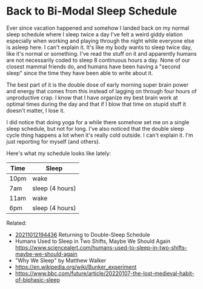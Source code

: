 # Back to Bi-Modal Sleep Schedule

Ever since vacation happened and somehow I landed back on my normal
sleep schedule where I sleep twice a day I've felt a weird giddy
elation especially when working and playing through the night while
everyone else is asleep here. I can't explain it. It's like my body
wants to sleep twice day, like it's normal or something. I've read the
stuff on it and apparently humans are not necessarily coded to sleep 8
continuous hours a day. None of our closest mammal friends do, and
humans have been having a "second sleep" since the time they have been
able to write about it.

The best part of it is the double dose of early morning super brain
power and energy that comes from this instead of lagging on through
four hours of unproductive crap. I know that I have organize my best
brain work at optimal times during the day and that if I blow that time
on stupid stuff it doesn't matter, I lose it.

I did notice that doing yoga for a while there somehow set me on a
single sleep schedule, but not for long. I've also noticed that the
double sleep cycle thing happens a lot when it's really cold outside.
I can't explain it. I'm just reporting for myself (and others).

Here's what my schedule looks like lately:

Time | Sleep
-|-
10pm | wake
7am  | sleep (4 hours)
11am | wake
6pm  | sleep (4 hours)

Related:

* [20211012194436](/20211012194436/) Returning to Double-Sleep Schedule
* Humans Used to Sleep in Two Shifts, Maybe We Should Again   
  <https://www.sciencealert.com/humans-used-to-sleep-in-two-shifts-maybe-we-should-again>
* "Why We Sleep" by Matthew Walker
* <https://en.wikipedia.org/wiki/Bunker_experiment>
* <https://www.bbc.com/future/article/20220107-the-lost-medieval-habit-of-biphasic-sleep>
